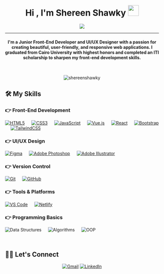 <h1 align="center">Hi , I'm Shereen Shawky <img src="https://media.giphy.com/media/hvRJCLFzcasrR4ia7z/giphy.gif" width="35"></h1> 

<p align="center">
  <a href="https://github.com/DenverCoder1/readme-typing-svg">
    <img src="https://readme-typing-svg.herokuapp.com?lines=Junior+Frontend+Developer;UI/UX+Designer;&center=true&width=500&height=50&color=F06292">
  </a>
</p>

<hr/>

<h4 align="center">
  I'm a Junior Front-End Developer and UI/UX Designer with a passion for creating beautiful, user-friendly, and responsive web applications. I graduated from Cairo University with highest honors and completed an ITI scholarship to sharpen my front-end development skills.
</h4>

<br/>

<p align="center">
  <img src="https://komarev.com/ghpvc/?username=shereenshawky&label=Profile%20views&color=0e75b6&style=plastic" alt="shereenshawky" />
</p>

## 🛠️ My Skills

### 👉 Front-End Development
<p align="left">
  <a href="https://www.w3.org/html/"><img alt="HTML5" src="https://img.shields.io/badge/HTML5-E34F26?style=flat&logo=html5&logoColor=white"></a>
  &emsp;
  <a href="https://www.w3schools.com/css/"><img alt="CSS3" src="https://img.shields.io/badge/CSS3-1572B6?style=flat&logo=css3&logoColor=white"></a>
  &emsp;
  <a href="https://developer.mozilla.org/en-US/docs/Web/JavaScript"><img alt="JavaScript" src="https://img.shields.io/badge/JavaScript-F7DF1E?style=flat&logo=javascript&logoColor=black"></a>
  &emsp;
  <a href="https://vuejs.org/"><img alt="Vue.js" src="https://img.shields.io/badge/Vue.js-4FC08D?style=flat&logo=vue.js&logoColor=white"></a>
  &emsp;
  <a href="https://reactjs.org/"><img alt="React" src="https://img.shields.io/badge/React-61DAFB?style=flat&logo=react&logoColor=black"></a>
  &emsp;
  <a href="https://getbootstrap.com/"><img alt="Bootstrap" src="https://img.shields.io/badge/Bootstrap-563D7C?style=flat&logo=bootstrap&logoColor=white"></a>
  &emsp;
  <a href="https://tailwindcss.com/"><img alt="TailwindCSS" src="https://img.shields.io/badge/TailwindCSS-38B2AC?style=flat&logo=tailwind-css&logoColor=white"></a>
</p>

### 👉 UI/UX Design
<p align="left">
  <a href="https://www.figma.com/"><img alt="Figma" src="https://img.shields.io/badge/Figma-F24E1E?style=flat&logo=figma&logoColor=white"></a>
  &emsp;
  <a href="https://www.adobe.com/products/photoshop.html"><img alt="Adobe Photoshop" src="https://img.shields.io/badge/Adobe%20Photoshop-31A8FF?style=flat&logo=adobephotoshop&logoColor=white"></a>
  &emsp;
  <a href="https://www.adobe.com/products/illustrator.html"><img alt="Adobe Illustrator" src="https://img.shields.io/badge/Adobe%20Illustrator-FF9A00?style=flat&logo=adobeillustrator&logoColor=white"></a>
</p>


### 👉 Version Control
<p align="left">
  <a href="https://git-scm.com/"><img alt="Git" src="https://img.shields.io/badge/Git-F05032?style=flat&logo=git&logoColor=white"></a>
  &emsp;
  <a href="https://github.com/"><img alt="GitHub" src="https://img.shields.io/badge/GitHub-181717?style=flat&logo=github&logoColor=white"></a>
</p>

### 👉 Tools & Platforms
<p align="left">
  <a href="https://code.visualstudio.com/"><img alt="VS Code" src="https://img.shields.io/badge/VSCode-007ACC?style=flat&logo=visual-studio-code&logoColor=white"></a>
  &emsp;
  <a href="https://www.netlify.com/"><img alt="Netlify" src="https://img.shields.io/badge/Netlify-00C7B7?style=flat&logo=netlify&logoColor=white"></a>
  &emsp;
</p>

### 👉 Programming Basics
<p align="left">
  <img alt="Data Structures" src="https://img.shields.io/badge/Data%20Structures-0088CC?style=flat&logo=codeforces&logoColor=white">
  &emsp;
  <img alt="Algorithms" src="https://img.shields.io/badge/Algorithms-FCC624?style=flat&logo=leetcode&logoColor=black">
  &emsp;
  <img alt="OOP" src="https://img.shields.io/badge/OOP-007ACC?style=flat&logo=abstract&logoColor=white">
</p>

<br/>

## 🙋‍♀️ Let's Connect

<p align="center">
  <a href="mailto:shereenshawky2001@gmail.com"><img src="https://img.icons8.com/bubbles/50/000000/gmail.png" alt="Gmail"/></a>
  <a href="https://www.linkedin.com/in/shereen-shawky"><img src="https://img.icons8.com/bubbles/50/000000/linkedin.png" alt="LinkedIn"/></a>
</p>
